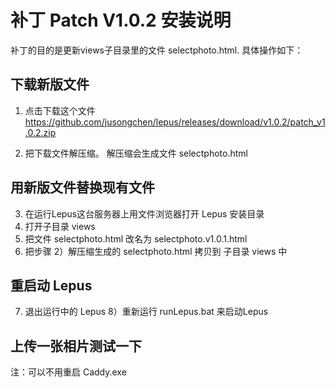 补丁 Patch V1.0.2 安装说明
==============

补丁的目的是更新views子目录里的文件 selectphoto.html. 具体操作如下：

## 下载新版文件

1) 点击下载这个文件
https://github.com/jusongchen/lepus/releases/download/v1.0.2/patch_v1.0.2.zip

 2) 把下载文件解压缩。 解压缩会生成文件 selectphoto.html

## 用新版文件替换现有文件
3) 在运行Lepus这台服务器上用文件浏览器打开 Lepus 安装目录
4) 打开子目录 views
5) 把文件 selectphoto.html  改名为 selectphoto.v1.0.1.html 
6) 把步骤 2）解压缩生成的 selectphoto.html 拷贝到 子目录 views 中

## 重启动 Lepus
7) 退出运行中的 Lepus
8）重新运行 runLepus.bat 来启动Lepus

## 上传一张相片测试一下

注：可以不用重启 Caddy.exe


